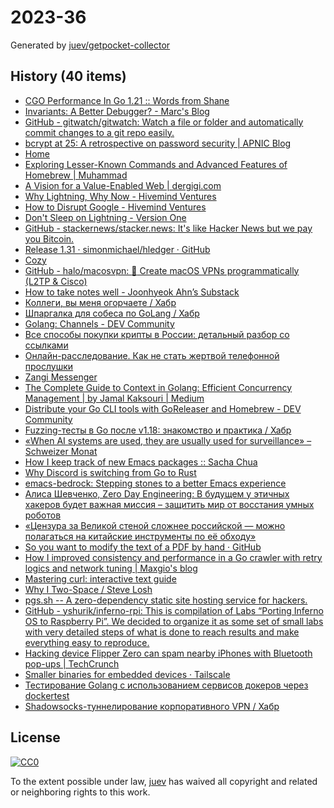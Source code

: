 # 2023-36

Generated by [juev/getpocket-collector](https://github.com/juev/getpocket-collector)

## History (40 items)

- [CGO Performance In Go 1.21 :: Words from Shane](https://shane.ai/posts/cgo-performance-in-go1.21/)
- [Invariants: A Better Debugger? - Marc's Blog](https://brooker.co.za/blog/2023/07/28/ds-testing.html)
- [GitHub - gitwatch/gitwatch: Watch a file or folder and automatically commit changes to a git repo easily.](https://github.com/gitwatch/gitwatch)
- [bcrypt at 25: A retrospective on password security | APNIC Blog](https://blog.apnic.net/2023/08/02/bcrypt-at-25-a-retrospective-on-password-security/)
- [Home](https://xrss.infogulch.com)
- [Exploring Lesser-Known Commands and Advanced Features of Homebrew | Muhammad](https://muhammadraza.me/2023/exploring-homebrew)
- [A Vision for a Value-Enabled Web | dergigi.com](https://dergigi.com/2022/12/18/a-vision-for-a-value-enabled-web/)
- [Why Lightning, Why Now - Hivemind Ventures](https://hivemind.vc/why-lightning-why-now/)
- [How to Disrupt Google - Hivemind Ventures](https://hivemind.vc/howtodisruptgoogle/)
- [Don't Sleep on Lightning - Version One](https://versionone.vc/dont-sleep-on-lightning/)
- [GitHub - stackernews/stacker.news: It's like Hacker News but we pay you Bitcoin.](https://github.com/stackernews/stacker.news)
- [Release 1.31 · simonmichael/hledger · GitHub](https://github.com/simonmichael/hledger/releases/1.31)
- [Cozy](https://cozy-reader.netlify.app)
- [GitHub - halo/macosvpn: :wrench: Create macOS VPNs programmatically (L2TP & Cisco)](https://github.com/halo/macosvpn)
- [How to take notes well - Joonhyeok Ahn’s Substack](https://joonhyeokahn.substack.com/p/how-to-take-notes-well)
- [Коллеги, вы меня огорчаете / Хабр](https://habr.com/ru/companies/oleg-bunin/articles/521582/)
- [Шпаргалка для собеса по GoLang / Хабр](https://habr.com/ru/articles/758662/)
- [Golang: Channels - DEV Community](https://dev.to/mr_destructive/golang-channels-4nhg)
- [Все способы покупки крипты в России: детальный разбор со ссылками](https://thebellmirror.com/vse-sposoby-pokupki-kripty-v-rossii-detalnyy-razbor-so-ssylkami)
- [Онлайн-расследование. Как не стать жертвой телефонной прослушки](https://thebellmirror.com/onlayn-rassledovanie-kak-ne-stat-zhertvoy-telefonnoy-proslushki)
- [Zangi Messenger](https://zangi.com)
- [The Complete Guide to Context in Golang: Efficient Concurrency Management | by Jamal Kaksouri | Medium](https://medium.com/@jamal.kaksouri/the-complete-guide-to-context-in-golang-efficient-concurrency-management-43d722f6eaea)
- [Distribute your Go CLI tools with GoReleaser and Homebrew - DEV Community](https://dev.to/40percentironman/distribute-your-go-cli-tools-with-goreleaser-and-homebrew-4jd8)
- [Fuzzing-тесты в Go после v1.18: знакомство и практика / Хабр](https://habr.com/ru/companies/oleg-bunin/articles/709248/)
- [«When AI systems are used, they are usually used for surveillance» – Schweizer Monat](https://schweizermonat.ch/when-ai-systems-are-used-they-are-usually-used-for-surveillance/)
- [How I keep track of new Emacs packages :: Sacha Chua](https://sachachua.com/blog/2023/09/how-i-keep-track-of-new-emacs-packages/)
- [Why Discord is switching from Go to Rust](https://discord.com/blog/why-discord-is-switching-from-go-to-rust)
- [emacs-bedrock: Stepping stones to a better Emacs experience](https://sr.ht/~ashton314/emacs-bedrock/)
- [Алиса Шевченко, Zero Day Engineering: В будущем у этичных хакеров будет важная миссия – защитить мир от восстания умных роботов](https://securitymedia.org/articles/interview/alisa-shevchenko-zero-day-engineering-v-budushchem-u-etichnykh-khakerov-budet-vazhnaya-missiya-zashch.html)
- [«Цензура за Великой стеной сложнее российской — можно полагаться на китайские инструменты по её обходу»](https://roskomsvoboda.org/post/great-firewall-of-china-gfw-report-interview/)
- [So you want to modify the text of a PDF by hand · GitHub](https://gist.github.com/senderle/8ad6aae251c4ddf9424f8a05dd0e8c18)
- [How I improved consistency and performance in a Go crawler with retry logics and network tuning | Maxgio's blog](https://blog.maxgio.me/posts/improving-consistency-performance-go-crawler-retry-logics-http-client-tuning/)
- [Mastering curl: interactive text guide](https://antonz.org/mastering-curl/)
- [Why I Two-Space / Steve Losh](https://stevelosh.com/blog/2012/10/why-i-two-space/)
- [pgs.sh -- A zero-dependency static site hosting service for hackers.](https://pgs.sh)
- [GitHub - yshurik/inferno-rpi: This is compilation of Labs “Porting Inferno OS to Raspberry Pi”. We decided to organize it as some set of small labs with very detailed steps of what is done to reach results and make everything easy to reproduce.](https://github.com/yshurik/inferno-rpi)
- [Hacking device Flipper Zero can spam nearby iPhones with Bluetooth pop-ups | TechCrunch](https://techcrunch.com/2023/09/05/flipper-zero-hacking-iphone-flood-popups/)
- [Smaller binaries for embedded devices · Tailscale](https://tailscale.com/kb/1207/small-tailscale/)
- [Тестирование Golang с использованием сервисов докеров через dockertest](https://dev-gang.ru/article/testirovanie-golang-s-ispolzovaniem-servisov-dokerov-czerez-dockertest-gpparw7eep/)
- [Shadowsocks-туннелирование корпоративного VPN / Хабр](https://habr.com/ru/companies/ruvds/articles/757848/)

## License

[![CC0](https://mirrors.creativecommons.org/presskit/buttons/88x31/svg/cc-zero.svg)](https://creativecommons.org/publicdomain/zero/1.0/)

To the extent possible under law, [juev](https://github.com/juev) has waived all copyright and related or neighboring rights to this work.
